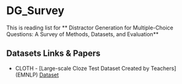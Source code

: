 # DG_Survey
This is reading list for ** Distractor Generation for Multiple-Choice Questions: A Survey of Methods, Datasets, and Evaluation**
## Datasets Links & Papers
* CLOTH  - [Large-scale Cloze Test Dataset Created by Teachers] (EMNLP) [Dataset](https://www.cs.cmu.edu/~glai1/data/cloth/)
